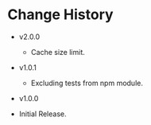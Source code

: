# Change History

- v2.0.0

  - Cache size limit.

- v1.0.1

  - Excluding tests from npm module.

- v1.0.0

- Initial Release.
